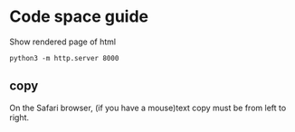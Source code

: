 # Code space guide

Show rendered page of html
```shell
python3 -m http.server 8000
```

## copy
On the Safari browser, (if you have a mouse)text copy must be from left to right. 

